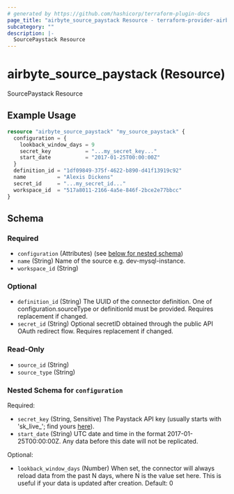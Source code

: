 ```yaml
---
# generated by https://github.com/hashicorp/terraform-plugin-docs
page_title: "airbyte_source_paystack Resource - terraform-provider-airbyte"
subcategory: ""
description: |-
  SourcePaystack Resource
---
```


# airbyte_source_paystack (Resource)

SourcePaystack Resource

## Example Usage

```terraform
resource "airbyte_source_paystack" "my_source_paystack" {
  configuration = {
    lookback_window_days = 9
    secret_key           = "...my_secret_key..."
    start_date           = "2017-01-25T00:00:00Z"
  }
  definition_id = "1df09849-375f-4622-b890-d41f13919c92"
  name          = "Alexis Dickens"
  secret_id     = "...my_secret_id..."
  workspace_id  = "517a8011-2166-4a5e-846f-2bce2e77bbcc"
}
```

<!-- schema generated by tfplugindocs -->
## Schema

### Required

- `configuration` (Attributes) (see [below for nested schema](#nestedatt--configuration))
- `name` (String) Name of the source e.g. dev-mysql-instance.
- `workspace_id` (String)

### Optional

- `definition_id` (String) The UUID of the connector definition. One of configuration.sourceType or definitionId must be provided. Requires replacement if changed.
- `secret_id` (String) Optional secretID obtained through the public API OAuth redirect flow. Requires replacement if changed.

### Read-Only

- `source_id` (String)
- `source_type` (String)

<a id="nestedatt--configuration"></a>
### Nested Schema for `configuration`

Required:

- `secret_key` (String, Sensitive) The Paystack API key (usually starts with 'sk_live_'; find yours <a href="https://dashboard.paystack.com/#/settings/developer">here</a>).
- `start_date` (String) UTC date and time in the format 2017-01-25T00:00:00Z. Any data before this date will not be replicated.

Optional:

- `lookback_window_days` (Number) When set, the connector will always reload data from the past N days, where N is the value set here. This is useful if your data is updated after creation. Default: 0


